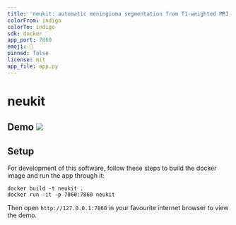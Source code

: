 ```yaml
---
title: 'neukit: automatic meningioma segmentation from T1-weighted MRI'
colorFrom: indigo
colorTo: indigo
sdk: docker
app_port: 7860
emoji: 🔎
pinned: false
license: mit
app_file: app.py
---
```


# neukit

## Demo <a target="_blank" href="https://huggingface.co/spaces/andreped/neukit"><img src="https://img.shields.io/badge/🤗%20Hugging%20Face-Spaces-yellow.svg"></a>


## Setup

For development of this software, follow these steps to build the docker image and run the app through it:

```
docker build -t neukit .
docker run -it -p 7860:7860 neukit
```

Then open `http://127.0.0.1:7860` in your favourite internet browser to view the demo.
